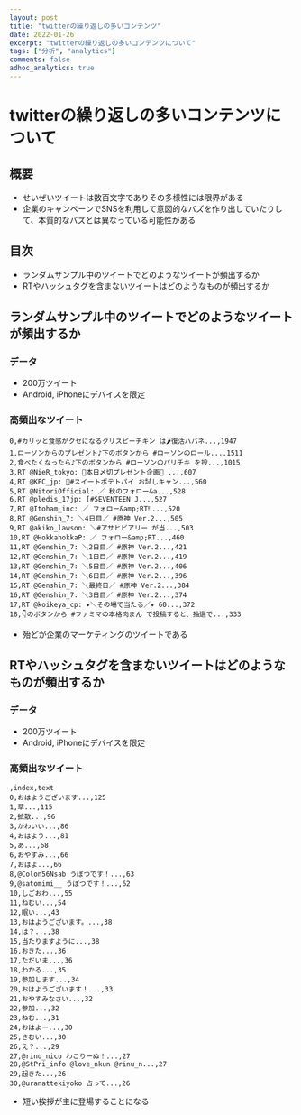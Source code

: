 ```yaml
---
layout: post
title: "twitterの繰り返しの多いコンテンツ"
date: 2022-01-26
excerpt: "twitterの繰り返しの多いコンテンツについて"
tags: ["分析", "analytics"]
comments: false
adhoc_analytics: true
---
```


# twitterの繰り返しの多いコンテンツについて

## 概要
 - せいぜいツイートは数百文字でありその多様性には限界がある
 - 企業のキャンペーンでSNSを利用して意図的なバズを作り出していたりして、本質的なバズとは異なっている可能性がある

## 目次
 - ランダムサンプル中のツイートでどのようなツイートが頻出するか
 - RTやハッシュタグを含まないツイートはどのようなものが頻出するか
 
## ランダムサンプル中のツイートでどのようなツイートが頻出するか

### データ
 - 200万ツイート
 - Android, iPhoneにデバイスを限定

### 高頻出なツイート

```csv
0,#カリッと食感がクセになるクリスピーチキン は🌶️復活ハバネ...,1947
1,ローソンからのプレゼント♪下のボタンから #ローソンのロール...,1511
2,食べたくなったら♪下のボタンから #ローソンのパリチキ を投...,1015
3,RT @NieR_tokyo: 🎁本日〆切プレゼント企画🎁 ...,607
4,RT @KFC_jp: 🍠#スイートポテトパイ お試しキャン...,560
5,RT @NitoriOfficial: ／ 秋のフォロー&a...,528
6,RT @pledis_17jp: [#SEVENTEEN J...,527
7,RT @Itoham_inc: ／ フォロー&amp;RT‼...,520
8,RT @Genshin_7: ＼4日目／ #原神 Ver.2...,505
9,RT @akiko_lawson: ＼#アサヒビアリー が当...,503
10,RT @HokkahokkaP: ／ フォロー&amp;RT...,460
11,RT @Genshin_7: ＼2日目／ #原神 Ver.2...,421
12,RT @Genshin_7: ＼1日目／ #原神 Ver.2...,419
13,RT @Genshin_7: ＼5日目／ #原神 Ver.2...,406
14,RT @Genshin_7: ＼6日目／ #原神 Ver.2...,396
15,RT @Genshin_7: ＼最終日／ #原神 Ver.2...,384
16,RT @Genshin_7: ＼3日目／ #原神 Ver.2...,374
17,RT @koikeya_cp: ✦＼その場で当たる／✦ 60...,372
18,👇のボタンから #ファミマの本格肉まん で投稿すると、抽選で...,333
```
 - 殆どが企業のマーケティングのツイートである

## RTやハッシュタグを含まないツイートはどのようなものが頻出するか

### データ
 - 200万ツイート
 - Android, iPhoneにデバイスを限定

### 高頻出なツイート

```csv
,index,text
0,おはようございます...,125
1,草...,115
2,拡散...,96
3,かわいい...,86
4,おはよう...,81
5,あ...,68
6,おやすみ...,66
7,おはよ...,66
8,@Colon56Nsab うぽつです！...,63
9,@satomimi__ うぽつです！...,62
10,しごおわ...,55
11,ねむい...,54
12,眠い...,43
13,おはようございます。...,38
14,は？...,38
15,当たりますように...,38
16,おきた...,36
17,ただいま...,36
18,わかる...,35
19,参加します...,34
20,おはようございます！...,33
21,おやすみなさい...,32
22,参加...,32
23,ねむ...,31
24,おはよー...,30
25,さむい...,30
26,え？...,29
27,@rinu_nico わこりーぬ！...,27
28,@StPri_info @love_nkun @rinu_n...,27
29,起きた...,26
30,@uranattekiyoko 占って...,26
```
 - 短い挨拶が主に登場することになる

